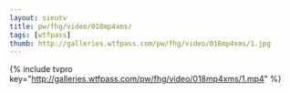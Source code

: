 ```yaml
--- 
layout: sieutv
title: pw/fhg/video/018mp4xms/
tags: [wtfpass]
thumb: http://galleries.wtfpass.com/pw/fhg/video/018mp4xms/1.jpg
---
```

{% include tvpro key="http://galleries.wtfpass.com/pw/fhg/video/018mp4xms/1.mp4" %} 
